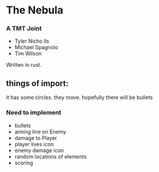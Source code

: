 # The Nebula
### A TMT Joint
* Tyler Nicho   lls
* Michael Spagnolo
* Tim Wilson

Written in rust.

## things of import:
it has some circles.
they move.
hopefully there will be bullets

### Need to implement
* bullets
* aiming line on Enemy
* damage to Player
* player lives icon
* enemy damage icon
* random locations of elements
* scoring
